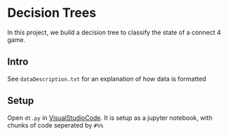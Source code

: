 # Decision Trees
In this project, we build a decision tree to classify the state of a connect 4 game.

## Intro
See `dataDescription.txt` for an explanation of how data is formatted

## Setup
Open `dt.py` in [VisualStudioCode](https://code.visualstudio.com). It is setup as a jupyter notebook, with chunks of code seperated by `#%%`